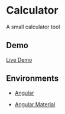 # Calculator
A small calculator tool

## Demo
[Live Demo](http://www.muyun.fun/)

## Environments

+ [Angular](https://angular.io/)

+ [Angular Material](https://material.angular.io/)

  

